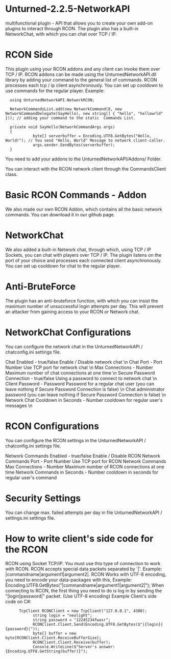 # Unturned-2.2.5-NetworkAPI
multifunctional plugin - API that allows you to create your own add-on plugins to interact through RCON. The plugin also has a built-in NetworkChat, with which you can chat over TCP / IP.

# RCON Side
This plugin using your RCON addons and any client can invoke them over TCP / IP.
RCON addons can be made using the UnturnedNetworkAPI.dll library by adding your command to the general list of commands.
RCON processes each tcp / ip client asynchronously.
You can set up cooldown to use commands for the regular player.
Example:
```
  using UnturnedNetworkAPI.NetworkRCON;
  
  NetworkCommandsList.add(new NetworkCommand(8, new NetworkCommandDelegate(SayHello), new string[] { "hello", "hellowrld" })); // adding your command to the static  Commands List.
  
  private void SayHello(NetworkCommandArgs args)
  {
			byte[] serverbuffer = Encoding.UTF8.GetBytes("Hello, World!"); // You send "Hello, World" Message to network client-caller.
			args.sender.SendBytes(serverbuffer);
  }
```
You need to add your addons to the UnturnedNetworkAPI/Addons/ Folder.

You can interact with the RCON network client through the CommandsClient class.

# Basic RCON Commands - Addon
We also made our own RCON Addon, which contains all the basic network commands.
You can download it in our github page.

# NetworkChat
We also added a built-in Network chat, through which, using TCP / IP Sockets, you can chat with players over TCP / IP.
The plugin listens on the port of your choice and processes each connected client asynchronously.
You can set up cooldown for chat to the regular player.

# Anti-BruteForce
The plugin has an anti-bruteforce function, with which you can insist the maximum number of unsuccessful login attempts per day. This will prevent an attacker from gaining access to your RCON or Network chat.

# NetworkChat Configurations
You can configure the network chat in the UnturnedNetworkAPI / chatconfig.ini settings file.

Chat Enabled - true/false  Enable / Disable network chat \n
Chat Port - Port Number  Use TCP port for network chat \n
Max Connections - Number  Maximum number of chat connections at one time \n
Secure Password Connection - true/false  Using a password to connect to network chat \n
Client Password - Password  Password for a regular chat user (you can leave nothing if Secure Password Connection is false) \n
Chat administrator password (you can leave nothing if Secure Password Connection is false) \n
Network Chat Cooldown in Seconds - Number  cooldown for regular user's messages \n

# RCON Configurations
You can configure the RCON settings in the UnturnedNetworkAPI / chatconfig.ini settings file.

Network Commands Enabled - true/false  Enable / Disable RCON
Network Commands Port - Port Number  Use TCP port for RCON
Network Commands Max Connections - Number  Maximum number of RCON connections at one time
Network Commands in Seconds - Number  cooldown in seconds for regular user's command

# Security Settings
You can change max. failed attempts per day in file UnturnedNetworkAPI / settings.ini settings file.

# How to write client's side code for the RCON
RCON using Socket TCP/IP. You must use this type of connection to work with RCON.
RCON accepts special data packets separated by '|'. Example: |commandname|argument1|argument2|.
RCON Works with UTF-8 encoding, you need to encode your data-packages with this, Example: Encoding.UTF8.GetBytes("|commandname|argument1|argument2|");
When connecting to RCON, the first thing you need to do is log in by sending the "|login|password|" packet. (Use UTF-8 encoding)
Example Client's side code on C#:
```
      TcpClient RCONClient = new TcpClient("127.0.0.1", 4300);
			string login = "neolight";
			string password = "12245234fwasr";
			RCONClient.Client.Send(Encoding.UTF8.GetBytes($"|{login}|{password}|"));
			byte[] buffer = new byte[RCONClient.Client.ReceiveBufferSize];
			RCONClient.Client.Receive(buffer);
			Console.WriteLine($"Server's answer: {Encoding.UTF8.GetString(buffer)}");
```
  
